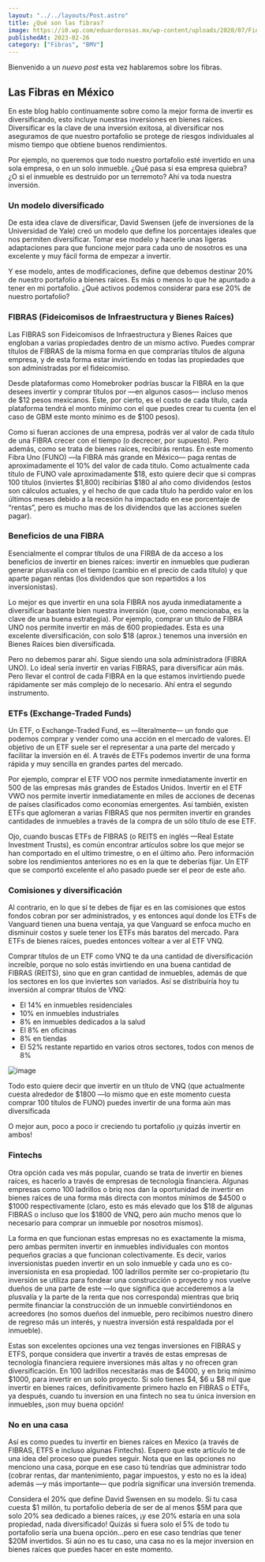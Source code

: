 ```yaml
---
layout: "../../layouts/Post.astro"
title: ¿Qué son las fibras?
image: https://i0.wp.com/eduardorosas.mx/wp-content/uploads/2020/07/Finance-Blog-1.png?resize=1024%2C576&ssl=1
publishedAt: 2023-02-26
category: ["Fibras", "BMV"]
---
```


<!-- @format -->

Bienvenido a un _nuevo post_ esta vez hablaremos sobre los fibras.

## Las Fibras en México

En este blog hablo continuamente sobre como la mejor forma de invertir es diversificando, esto incluye nuestras inversiones en bienes raíces. Diversificar es la clave de una inversión exitosa, al diversificar nos aseguramos de que nuestro portafolio se protege de riesgos individuales al mismo tiempo que obtiene buenos rendimientos.

Por ejemplo, no queremos que todo nuestro portafolio esté invertido en una sola empresa, o en un solo inmueble. ¿Qué pasa si esa empresa quiebra? ¿O si el inmueble es destruido por un terremoto? Ahí va toda nuestra inversión.

### Un modelo diversificado

De esta idea clave de diversificar, David Swensen (jefe de inversiones de la Universidad de Yale) creó un modelo que define los porcentajes ideales que nos permiten diversificar. Tomar ese modelo y hacerle unas ligeras adaptaciones para que funcione mejor para cada uno de nosotros es una excelente y muy fácil forma de empezar a invertir.

Y ese modelo, antes de modificaciones, define que debemos destinar 20% de nuestro portafolio a bienes raíces. Es más o menos lo que he apuntado a tener en mi portafolio. ¿Qué activos podemos considerar para ese 20% de nuestro portafolio?

### FIBRAS (Fideicomisos de Infraestructura y Bienes Raíces)

Las FIBRAS son Fideicomisos de Infraestructura y Bienes Raíces que engloban a varias propiedades dentro de un mismo activo. Puedes comprar títulos de FIBRAS de la misma forma en que comprarías títulos de alguna empresa, y de esta forma estar invirtiendo en todas las propiedades que son administradas por el fideicomiso.

Desde plataformas como Homebroker podrías buscar la FIBRA en la que desees invertir y comprar títulos por —en algunos casos— incluso menos de $12 pesos mexicanos. Este, por cierto, es el costo de cada título, cada plataforma tendrá el monto mínimo con el que puedes crear tu cuenta (en el caso de GBM este monto mínimo es de $100 pesos).

Como si fueran acciones de una empresa, podrás ver al valor de cada título de una FIBRA crecer con el tiempo (o decrecer, por supuesto). Pero además, como se trata de bienes raíces, recibirás rentas. En este momento Fibra Uno (FUNO) —la FIBRA más grande en México— paga rentas de aproximadamente el 10% del valor de cada titulo. Como actualmente cada título de FUNO vale aproximadamente $18, esto quiere decir que si compras 100 títulos (inviertes $1,800) recibirías $180 al año como dividendos (estos son cálculos actuales, y el hecho de que cada título ha perdido valor en los últimos meses debido a la recesión ha impactado en ese porcentaje de “rentas”, pero es mucho mas de los dividendos que las acciones suelen pagar).

### Beneficios de una FIBRA

Esencialmente el comprar títulos de una FIRBA de da acceso a los beneficios de invertir en bienes raíces: invertir en inmuebles que pudieran generar plusvalía con el tiempo (cambio en el precio de cada título) y que aparte pagan rentas (los dividendos que son repartidos a los inversionistas).

Lo mejor es que invertir en una sola FIBRA nos ayuda inmediatamente a diversificar bastante bien nuestra inversión (que, como mencionaba, es la clave de una buena estrategia). Por ejemplo, comprar un título de FIBRA UNO nos permite invertir en más de 600 propiedades. Esta es una excelente diversificación, con solo $18 (aprox.) tenemos una inversión en Bienes Raíces bien diversificada.

Pero no debemos parar ahí. Sigue siendo una sola administradora (FIBRA UNO). Lo ideal sería invertir en varias FIBRAS, para diversificar aún más. Pero llevar el control de cada FIBRA en la que estamos invirtiendo puede rápidamente ser más complejo de lo necesario. Ahí entra el segundo instrumento.

### ETFs (Exchange-Traded Funds)

Un ETF, o Exchange-Traded Fund, es —literalmente— un fondo que podemos comprar y vender como una acción en el mercado de valores. El objetivo de un ETF suele ser el representar a una parte del mercado y facilitar la inversión en él. A través de ETFs podemos invertir de una forma rápida y muy sencilla en grandes partes del mercado.

Por ejemplo, comprar el ETF VOO nos permite inmediatamente invertir en 500 de las empresas más grandes de Estados Unidos. Invertir en el ETF VWO nos permite invertir inmediatamente en miles de acciones de decenas de países clasificados como economías emergentes. Así también, existen ETFs que aglomeran a varias FIBRAS que nos permiten invertir en grandes cantidades de inmuebles a través de la compra de un sólo título de ese ETF.

Ojo, cuando buscas ETFs de FIBRAS (o REITS en inglés —Real Estate Investment Trusts), es común encontrar artículos sobre los que mejor se han comportado en el ultimo trimestre, o en el último año. Pero información sobre los rendimientos anteriores no es en la que te deberías fijar. Un ETF que se comportó excelente el año pasado puede ser el peor de este año.

### Comisiones y diversificación

Al contrario, en lo que sí te debes de fijar es en las comisiones que estos fondos cobran por ser administrados, y es entonces aquí donde los ETFs de Vanguard tienen una buena ventaja, ya que Vanguard se enfoca mucho en disminuir costos y suele tener los ETFs más baratos del mercado. Para ETFs de bienes raíces, puedes entonces voltear a ver al ETF VNQ.

Comprar títulos de un ETF como VNQ te da una cantidad de diversificación increíble, porque no solo estás invirtiendo en una buena cantidad de FIBRAS (REITS), sino que en gran cantidad de inmuebles, además de que los sectores en los que inviertes son variados. Así se distribuiría hoy tu inversión al comprar títulos de VNQ:

- El 14% en inmuebles residenciales
- 10% en inmuebles industriales
- 8% en inmuebles dedicados a la salud
- El 8% en oficinas
- 8% en tiendas
- El 52% restante repartido en varios otros sectores, todos con menos de 8%

![image](https://images.squarespace-cdn.com/content/v1/56c20f7cd51cd440f4c1f656/1553103232254-2HKE39GWPJF6H6W6H4MO/ahorro-mx.jpg?format=1500w)

Todo esto quiere decir que invertir en un título de VNQ (que actualmente cuesta alrededor de $1800 —lo mismo que en este momento cuesta comprar 100 títulos de FUNO) puedes invertir de una forma aún mas diversificada

O mejor aun, poco a poco ir creciendo tu portafolio ¡y quizás invertir en ambos!

### Fintechs

Otra opción cada ves más popular, cuando se trata de invertir en bienes raíces, es hacerlo a través de empresas de tecnología financiera. Algunas empresas como 100 ladrillos o briq nos dan la oportunidad de invertir en bienes raíces de una forma más directa con montos mínimos de $4500 o $1000 respectivamente (claro, esto es más elevado que los $18 de algunas FIBRAS o incluso que los $1800 de VNQ, pero aún mucho menos que lo necesario para comprar un inmueble por nosotros mismos).

La forma en que funcionan estas empresas no es exactamente la misma, pero ambas permiten invertir en inmuebles individuales con montos pequeños gracias a que funcionan colectivamente. Es decir, varios inversionistas pueden invertir en un solo inmueble y cada uno es co-inversionista en esa propiedad. 100 ladrillos permite ser co-propietario (tu inversión se utiliza para fondear una construcción o proyecto y nos vuelve dueños de una parte de este —lo que significa que accederemos a la plusvalía y la parte de la renta que nos corresponda) mientras que briq permite financiar la construcción de un inmueble convirtiéndonos en acreedores (no somos dueños del inmueble, pero recibimos nuestro dinero de regreso más un interés, y nuestra inversión está respaldada por el inmueble).

Estas son excelentes opciones una vez tengas inversiones en FIBRAS y ETFS, porque considera que invertir a través de estas empresas de tecnología financiera requiere inversiones más altas y no ofrecen gran diversificación. En 100 ladrillos necesitarás mas de $4000, y en briq mínimo $1000, para invertir en un solo proyecto. Si solo tienes $4, $6 u $8 mil que invertir en bienes raíces, definitivamente primero hazlo en FIBRAS o ETFs, ya después, cuando tu inversion en una fintech no sea tu única inversion en inmuebles, ¡son muy buena opción!

### No en una casa

Así es como puedes tu invertir en bienes raíces en Mexico (a través de FIBRAS, ETFS e incluso algunas Fintechs). Espero que este artículo te de una idea del proceso que puedes seguir. Nota que en las opciones no menciono una casa, porque en ese caso tú tendrías que administrar todo (cobrar rentas, dar mantenimiento, pagar impuestos, y esto no es la idea) además —y más importante— que podría significar una inversión tremenda.

Considera el 20% que define David Swensen en su modelo. Si tu casa cuesta $1 millón, tu portafolio debería de ser de al menos $5M para que solo 20% sea dedicado a bienes raíces, ¡y ese 20% estaría en una sola propiedad, nada diversificado! Quizás si fuera solo el 5% de todo tu portafolio sería una buena opción…pero en ese caso tendrías que tener $20M invertidos. Si aún no es tu caso, una casa no es la mejor inversion en bienes raíces que puedes hacer en este momento.
